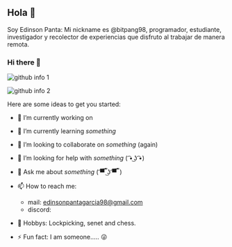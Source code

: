 ## Hola 👋
Soy Edinson Panta: Mi nickname es @bitpang98, programador, estudiante, investigador y recolector de experiencias que disfruto al trabajar de manera remota.

### Hi there 👋

  ![github info 1](https://github-readme-stats.vercel.app/api?username=EdinsonPanta&show_icons=true&theme=nord&include_all_commits=true)
  
  ![github info 2](https://github-readme-stats.vercel.app/api/top-langs/?username=EdinsonPanta&langs_count=14&theme=nord&layout=compact)

Here are some ideas to get you started:

- 🔭 I’m currently working on 

- 🌱 I’m currently learning *something*

- 👯 I’m looking to collaborate on *something* (again)

- 🤔 I’m looking for help with *something* ( ͡• ͜ʖ ͡•)

- 💬 Ask me about *something* ( ͡▀̿ ̿ ͜ʖ ͡▀̿ ̿ )

- 📫 How to reach me:
     - mail: edinsonpantagarcia98@gmail.com
     - discord: 

- 🎨 Hobbys: Lockpicking, senet and chess.
     
- ⚡ Fun fact: I am someone..... 😜

<!--
- 🔭 I’m currently working on ...
- 🌱 I’m currently learning ...
- 👯 I’m looking to collaborate on ...
- 🤔 I’m looking for help with ...
- 💬 Ask me about ...
- 📫 How to reach me: ...
- 😄 Pronouns: ...
- ⚡ Fun fact: ...
-->
